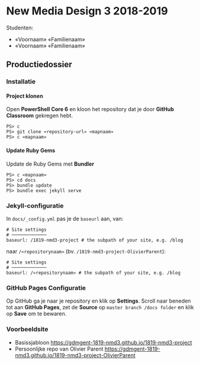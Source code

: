 # New Media Design 3 2018-2019

Studenten:

 - «Voornaam» «Familienaam»
 - «Voornaam» «Familienaam»

## Productiedossier

### Installatie

#### Project klonen

Open **PowerShell Core 6** en kloon het repository dat je door **GitHub Classroom** gekregen hebt.

```
PS> c
PS> git clone «repository-url» «mapnaam»
PS> c «mapnaam»
```

#### Update Ruby Gems

Update de Ruby Gems met **Bundler**

```
PS> c «mapnaam»
PS> cd docs
PS> bundle update
PS> bundle exec jekyll serve
```

### Jekyll-configuratie

In `docs/_config.yml` pas je de `baseurl` aan, van:

```
# Site settings
# ─────────────
baseurl: /1819-nmd3-project # the subpath of your site, e.g. /blog
```

naar `/«repositorynaam»` (bv. `/1819-nmd3-project-OlivierParent`):

```
# Site settings
# ─────────────
baseurl: /«repositorynaam» # the subpath of your site, e.g. /blog
```

### GitHub Pages Configuratie

Op GitHub ga je naar je repository en klik op **Settings**. Scroll naar beneden tot aan **GitHub Pages**, zet de **Source** op `master branch /docs folder` en klik op **Save** om te bewaren.

### Voorbeeldsite

 - Basissjabloon <https://gdmgent-1819-nmd3.github.io/1819-nmd3-project>
 - Persoonlijke repo van Olivier Parent <https://gdmgent-1819-nmd3.github.io/1819-nmd3-project-OlivierParent>